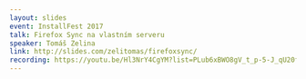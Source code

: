 ```yaml
---
layout: slides
event: InstallFest 2017
talk: Firefox Sync na vlastním serveru
speaker: Tomáš Zelina
link: http://slides.com/zelitomas/firefoxsync/
recording: https://youtu.be/Hl3NrY4CgYM?list=PLub6xBWO8gV_t_p-5-J_qU20fkkDtsLjB
---
```


